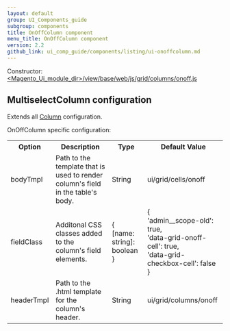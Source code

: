 ```yaml
---
layout: default
group: UI_Components_guide
subgroup: components
title: OnOffColumn component
menu_title: OnOffColumn component
version: 2.2
github_link: ui_comp_guide/components/listing/ui-onoffсolumn.md
---
```


Constructor: [<Magento_Ui_module_dir>/view/base/web/js/grid/columns/onoff.js]({{site.mage2200url}}app/code/Magento/Ui/view/base/web/js/grid/columns/onoff.js)

## MultiselectColumn configuration

Extends all [Column]({{page.baseurl}}ui_comp_guide/components/listing/ui-multiselectcolumn.html) configuration.

OnOffColumn specific configuration:

<table>
  <tr>
    <th>Option</th>
    <th>Description</th>
    <th>Type</th>
    <th>Default Value</th>
  </tr>
  <tr>
    <td>bodyTmpl</td>
    <td>Path to the template that is used to render column's field in the table's body.</td>
    <td>String</td>
    <td>ui/grid/cells/onoff</td>
  </tr>
  <tr>
    <td>fieldClass</td>
    <td>Additonal CSS classes added to the column's field elements.</td>
    <td>{<br>[name: string]: boolean<br>}</td>
    <td>{<br>'admin__scope-old': true,<br>'data-grid-onoff-cell': true,<br>'data-grid-checkbox-cell': false<br>}</td>
  </tr>
  <tr>
    <td>headerTmpl</td>
    <td>Path to the .html template for the column's header.</td>
    <td>String</td>
    <td>ui/grid/columns/onoff</td>
  </tr>
</table>